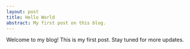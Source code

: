 ```yaml
---
layout: post
title: Hello World
abstract: My first post on this blog.
---
```


Welcome to my blog! This is my first post. Stay tuned for more updates. 